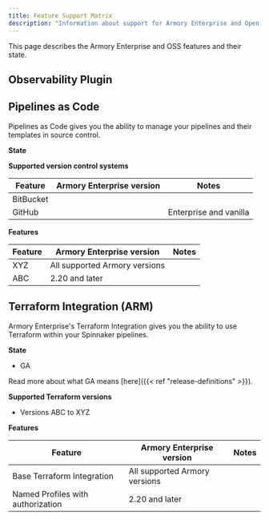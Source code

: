 ```yaml
---
title: Feature Support Matrix
description: "Information about support for Armory Enterprise and Open Source Spinnaker™ features."
---
```


This page describes the Armory Enterprise and OSS features and their state.

<!-- If you don't want to make markdown tables manually, use something like https://www.tablesgenerator.com/markdown_tables# -->


## Observability Plugin

## Pipelines as Code

Pipelines as Code gives you the ability to manage your pipelines and their templates in source control.

**State**

**Supported version control systems**

| Feature   	| Armory Enterprise version 	| Notes                  	|
|-----------	|---------------------------	|------------------------	|
| BitBucket 	|                           	|                        	|
| GitHub    	|                           	| Enterprise and vanilla 	|

**Features**

| Feature 	| Armory Enterprise version     	| Notes 	|
|---------	|-------------------------------	|-------	|
| XYZ     	| All supported Armory versions 	|       	|
| ABC     	| 2.20 and later                	|       	|

## Terraform Integration (ARM)

Armory Enterprise's Terraform Integration gives you the ability to use Terraform within your Spinnaker pipelines.

**State**
* GA

Read more about what GA means [here]({{< ref "release-definitions" >}}).

**Supported Terraform versions**
* Versions ABC to XYZ
  
**Features**

| Feature                           	| Armory Enterprise version     	| Notes 	|
|-----------------------------------	|-------------------------------	|-------	|
| Base Terraform Integration        	| All supported Armory versions 	|       	|
| Named Profiles with authorization 	| 2.20 and later                	|       	|
